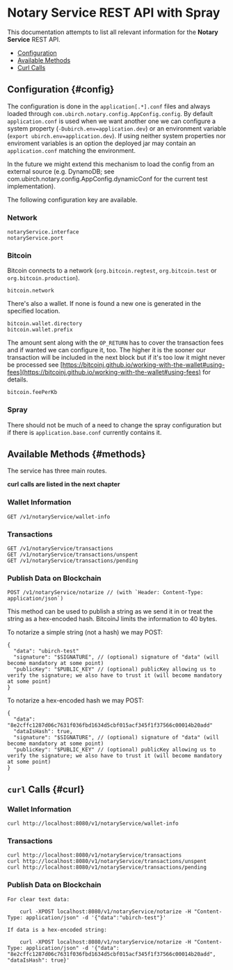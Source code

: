 # Notary Service REST API with Spray

This documentation attempts to list all relevant information for the __Notary Service__ REST API.

* [Configuration](#config)
* [Available Methods](#methods)
* [Curl Calls](#curl)

## Configuration {#config}

The configuration is done in the `application[.*].conf` files and always loaded through `com.ubirch.notary.config.AppConfig.config`.
By default `application.conf` is used when we want another one we can configure a system property (`-Dubirch.env=application.dev`)
or an environment variable (`export ubirch.env=application.dev`). If using neither system properties nor enviroment variables
is an option the deployed jar may contain an `application.conf` matching the environment.

In the future we might extend this mechanism to load the config from an external source (e.g. DynamoDB; see 
com.ubirch.notary.config.AppConfig.dynamicConf for the current test implementation).

The following configuration key are available.

### Network

    notaryService.interface
    notaryService.port

### Bitcoin

Bitcoin connects to a network (`org.bitcoin.regtest`, `org.bitcoin.test` or `org.bitcoin.production`).

    bitcoin.network

There's also a wallet. If none is found a new one is generated in the specified location.

    bitcoin.wallet.directory
    bitcoin.wallet.prefix

The amount sent along with the `OP_RETURN` has to cover the transaction fees and if wanted we can configure it, too. The
higher it is the sooner our transaction will be included in the next block but if it's too low it might never be
processed see [https://bitcoinj.github.io/working-with-the-wallet#using-fees](https://bitcoinj.github.io/working-with-the-wallet#using-fees) for details.

    bitcoin.feePerKb

### Spray

There should not be much of a need to change the spray configuration but if there is `application.base.conf` currently
contains it.


## Available Methods {#methods}

The service has three main routes.

**curl calls are listed in the next chapter**

### Wallet Information

    GET /v1/notaryService/wallet-info

### Transactions

    GET /v1/notaryService/transactions
    GET /v1/notaryService/transactions/unspent
    GET /v1/notaryService/transactions/pending

### Publish Data on Blockchain

    POST /v1/notaryService/notarize // (with `Header: Content-Type: application/json`)

This method can be used to publish a string as we send it in or treat the string as a hex-encoded hash. BitcoinJ limits
the information to 40 bytes.

To notarize a simple string (not a hash) we may POST:

```{.json}
{
  "data": "ubirch-test"
  "signature": "$SIGNATURE", // (optional) signature of "data" (will become mandatory at some point)
  "publicKey": "$PUBLIC_KEY" // (optional) publicKey allowing us to verify the signature; we also have to trust it (will become mandatory at some point)
}
```

To notarize a hex-encoded hash we may POST:

```{.json}
{
  "data": "8e2cffc1287d06c7631f036fbd1634d5cbf015acf345f1f37566c00014b20add"
  "dataIsHash": true,
  "signature": "$SIGNATURE", // (optional) signature of "data" (will become mandatory at some point)
  "publicKey": "$PUBLIC_KEY" // (optional) publicKey allowing us to verify the signature; we also have to trust it (will become mandatory at some point)
}
```

## `curl` Calls {#curl}

### Wallet Information

    curl http://localhost:8080/v1/notaryService/wallet-info

### Transactions

    curl http://localhost:8080/v1/notaryService/transactions
    curl http://localhost:8080/v1/notaryService/transactions/unspent
    curl http://localhost:8080/v1/notaryService/transactions/pending

### Publish Data on Blockchain

    For clear text data:
    
        curl -XPOST localhost:8080/v1/notaryService/notarize -H "Content-Type: application/json" -d '{"data":"ubirch-test"}'
    
    If data is a hex-encoded string:
    
        curl -XPOST localhost:8080/v1/notaryService/notarize -H "Content-Type: application/json" -d '{"data": "8e2cffc1287d06c7631f036fbd1634d5cbf015acf345f1f37566c00014b20add", "dataIsHash": true}'
